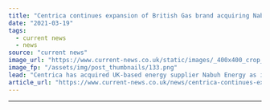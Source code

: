 ```yaml
---
title: "Centrica continues expansion of British Gas brand acquiring Nabuh Energy"
date: "2021-03-19"
tags: 
  - current news
  - news
source: "current news"
image_url: "https://www.current-news.co.uk/static/images/_400x400_crop_center-center/Centrica.png"
image_fp: "/assets/img/post_thumbnails/133.png"
lead: "​Centrica has acquired UK-based energy supplier Nabuh Energy as it looks to expand British Gas brand."
article_url: "https://www.current-news.co.uk/news/centrica-continues-expansion-of-british-gas-brand-as-it-acquires-nabuh-energy?utm_source=rss-feeds&utm_medium=rss&utm_campaign=rss"
---
```


---
